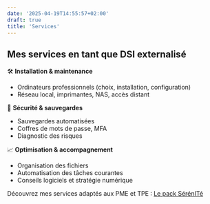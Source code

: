 ```yaml
---
date: '2025-04-19T14:55:57+02:00'
draft: true
title: 'Services'
---
```


## Mes services en tant que DSI externalisé

🛠️ **Installation & maintenance**
- Ordinateurs professionnels (choix, installation, configuration)
- Réseau local, imprimantes, NAS, accès distant

🔐 **Sécurité & sauvegardes**
- Sauvegardes automatisées
- Coffres de mots de passe, MFA
- Diagnostic des risques

📈 **Optimisation & accompagnement**
- Organisation des fichiers
- Automatisation des tâches courantes
- Conseils logiciels et stratégie numérique

Découvrez mes services adaptés aux PME et TPE : [Le pack SérénITé](/serenite)